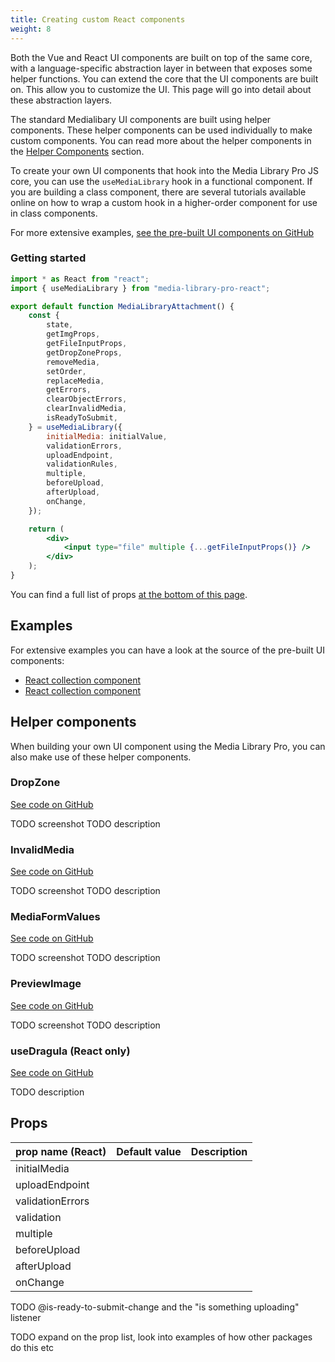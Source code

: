 ```yaml
---
title: Creating custom React components
weight: 8
---
```


Both the Vue and React UI components are built on top of the same core, with a language-specific abstraction layer in between that exposes some helper functions. You can extend the core that the UI components are built on. This allow you to customize the UI. This page will go into detail about these abstraction layers.

The standard Medialibary UI components are built using helper components. These helper components can be used individually to make custom components. You can read more about the helper components in the [Helper Components](TODO-link) section.

To create your own UI components that hook into the Media Library Pro JS core, you can use the `useMediaLibrary` hook in a functional component. If you are building a class component, there are several tutorials available online on how to wrap a custom hook in a higher-order component for use in class components.

For more extensive examples, [see the pre-built UI components on GitHub](TODO-link:#examples)

### Getting started

```jsx
import * as React from "react";
import { useMediaLibrary } from "media-library-pro-react";

export default function MediaLibraryAttachment() {
    const {
        state,
        getImgProps,
        getFileInputProps,
        getDropZoneProps,
        removeMedia,
        setOrder,
        replaceMedia,
        getErrors,
        clearObjectErrors,
        clearInvalidMedia,
        isReadyToSubmit,
    } = useMediaLibrary({
        initialMedia: initialValue,
        validationErrors,
        uploadEndpoint,
        validationRules,
        multiple,
        beforeUpload,
        afterUpload,
        onChange,
    });

    return (
        <div>
            <input type="file" multiple {...getFileInputProps()} />
        </div>
    );
}
```

You can find a full list of props [at the bottom of this page](TODO-link).

## Examples

For extensive examples you can have a look at the source of the pre-built UI components:

-   [React collection component](https://github.com/spatie/laravel-medialibrary-pro/tree/master/ui/media-library-pro-react-attachment)
-   [React collection component](https://github.com/spatie/laravel-medialibrary-pro/tree/master/ui/media-library-pro-react-collection)

## Helper components

When building your own UI component using the Media Library Pro, you can also make use of these helper components.

### DropZone

[See code on GitHub](https://github.com/spatie/laravel-medialibrary-pro/blob/master/ui/media-library-pro-react/src/DropZone.tsx)

TODO screenshot
TODO description

### InvalidMedia

[See code on GitHub](https://github.com/spatie/laravel-medialibrary-pro/blob/master/ui/media-library-pro-react/src/InvalidMedia.tsx)

TODO screenshot
TODO description

### MediaFormValues

[See code on GitHub](https://github.com/spatie/laravel-medialibrary-pro/blob/master/ui/media-library-pro-react/src/MediaFormValues.tsx)

TODO screenshot
TODO description

### PreviewImage

[See code on GitHub](https://github.com/spatie/laravel-medialibrary-pro/blob/master/ui/media-library-pro-react/src/PreviewImage.tsx)

TODO screenshot
TODO description

### useDragula (React only)

[See code on GitHub](https://github.com/spatie/laravel-medialibrary-pro/blob/master/ui/media-library-pro-react/src/useDragula.ts)

TODO description

## Props

| prop name (React) | Default value | Description |
| ----------------- | ------------- | ----------- |
| initialMedia      |               |             |
| uploadEndpoint    |               |             |
| validationErrors  |               |             |
| validation        |               |             |
| multiple          |               |             |
| beforeUpload      |               |             |
| afterUpload       |               |             |
| onChange          |               |             |

TODO @is-ready-to-submit-change and the "is something uploading" listener

TODO expand on the prop list, look into examples of how other packages do this etc
